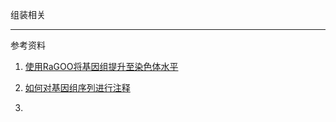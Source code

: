 组装相关



---
参考资料
1. [使用RaGOO将基因组提升至染色体水平](http://xuzhougeng.top/archives/ragoo-reference-guided-scaffolding-of-draft-genomes)

2. [如何对基因组序列进行注释](https://blog.csdn.net/u012110870/article/details/82500684)

3. []()
